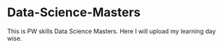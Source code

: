# Data-Science-Masters
This is PW skills Data Science Masters. Here I will upload my learning day wise.
